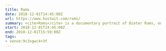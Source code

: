 ```yaml
---
title: Rams
date: 2018-12-01T14:45:00Z
url: https://www.hustwit.com/rams/
summary: <cite>Rams</cite> is a documentary portrait of Dieter Rams, one of the most influential designers alive, and a rumination on consumerism, sustainability, and the future of design.
start: 2018-12-01T14:45:00Z
end: 2018-12-01T15:59:00Z
tags:
- venue:9c3xgwc4+3f
---
```

